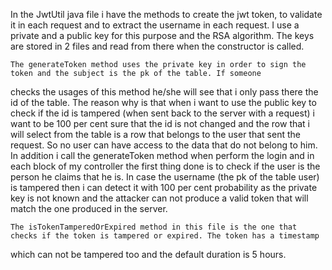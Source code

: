 In the JwtUtil java file i have the methods to create the jwt token, to validate it in each request and to extract the username
in each request. I use a private and a public key for this purpose and the RSA algorithm. The keys are stored in 2 files
and read from there when the constructor is called.

    The generateToken method uses the private key in order to sign the token and the subject is the pk of the table. If someone
checks the usages of this method he/she will see that i only pass there the id of the table. The reason why is that when i want
to use the public key to check if the id is tampered (when sent back to the server with a request) i want to be 100 per cent
sure that the id is not changed and the row that i will select from the table is a row that belongs to the user that sent the request.
So no user can have access to the data that do not belong to him. In addition i call the generateToken method when perform the login
and in each block of my controller the first thing done is to check if the user is the person he claims that he is. In case the username
(the pk of the table user) is tampered then i can detect it with 100 per cent probability as the private key is not known and the attacker
can not produce a valid token that will match the one produced in the server.

    The isTokenTamperedOrExpired method in this file is the one that checks if the token is tampered or expired. The token has a timestamp
  which can not be tampered too and the default duration is 5 hours.
